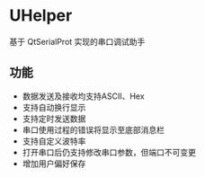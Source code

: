 # UHelper
基于 QtSerialProt 实现的串口调试助手

## 功能
- 数据发送及接收均支持ASCII、Hex
- 支持自动换行显示
- 支持定时发送数据
- 串口使用过程的错误将显示至底部消息栏
- 支持自定义波特率
- 打开串口后仍支持修改串口参数，但端口不可变更
- 增加用户偏好保存

